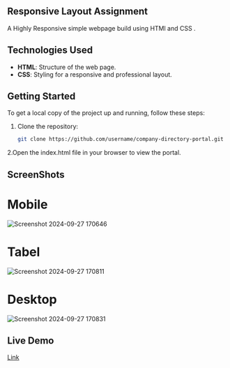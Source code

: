 ## Responsive Layout Assignment

A Highly Responsive simple webpage build using HTMl and CSS .

## Technologies Used

- **HTML**: Structure of the web page.
- **CSS**: Styling for a responsive and professional layout.

## Getting Started

To get a local copy of the project up and running, follow these steps:

1. Clone the repository:
   ```bash
   git clone https://github.com/username/company-directory-portal.git
   ```
2.Open the index.html file in your browser to view the portal.

## ScreenShots

# Mobile
![Screenshot 2024-09-27 170646](https://github.com/user-attachments/assets/0d7d6dda-5258-4305-8d2e-c8733d5436e6)

# Tabel
![Screenshot 2024-09-27 170811](https://github.com/user-attachments/assets/f7de00f0-287c-48f9-a5f3-c17c75128e2b)

# Desktop
![Screenshot 2024-09-27 170831](https://github.com/user-attachments/assets/fd2e57d0-bf5b-4348-a0c8-1b2e2fec89c7)

## Live Demo

[Link](https://innomaticsassignemt3.vercel.app/)
